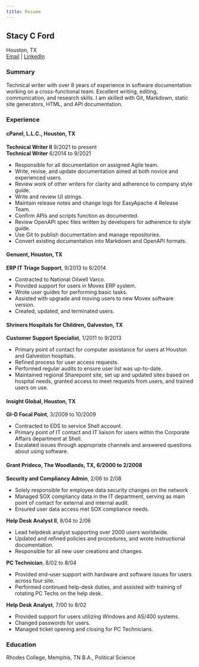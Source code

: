 ```yaml
---
title: Resume
---
```


## Stacy C Ford
Houston, TX<br>
[Email](mailto:sckatz@gmail.com) | [LinkedIn](https://www.linkedin.com/in/stacy-katz-ford-09908a5/)

### Summary

Technical writer with over 8 years of experience in software documentation working on a cross-functional team. Excellent writing, editing, communication, and research skills. I am skilled with Git, Markdown, static site generators, HTML, and API documentation. 


### Experience

#### cPanel, L.L.C., Houston, TX
**Technical Writer II** 9/2021 to present<br>
**Technical Writer** 6/2014 to 9/2021

* Responsible for all documentation on assigned Agile team. 
* Write, revise, and update documentation aimed at both novice and experienced users. 
* Review work of other writers for clarity and adherence to company style guide.
* Write and review UI strings. 
* Maintain release notes and change logs for EasyApache 4 Release Team. 
* Confirm APIs and scripts function as documented.
* Review OpenAPI spec files written by developers for adherence to style guide. 
* Use Git to publish documentation and manage repositories. 
* Convert existing documentation into Markdown  and OpenAPI formats.

#### Genuent, Houston, TX
**ERP IT Triage Support**, 9/2013 to 6/2014

* Contracted to National Oilwell Varco.
* Provided support for users in Movex ERP system.
* Wrote user guides for performing basic tasks.
* Assisted with upgrade and moving users to new Movex software version.
* Created, updated, and terminated users.

#### Shriners Hospitals for Children, Galveston, TX
**Customer Support Specialist**, 1/2011 to 9/2013
* Primary point of contact for computer assistance for users at Houston and Galveston hospitals.
* Refined process for user access requests.
* Performed regular audits to ensure user list was up-to-date.
* Maintained regional Sharepoint site, set up and updated sites based on hospital needs, granted access to meet requests from users, and trained users on use.

#### Insight Global, Houston, TX
**GI-D Focal Point**, 3/2009 to 10/2009
* Contracted to EDS to service Shell account. 
* Primary point of IT contact and IT liaison for users within the Corporate Affairs department at Shell. 
* Escalated issues through appropriate channels and answered questions about using software. 

#### Grant Prideco, The Woodlands, TX, 6/2000 to 2/2008
**Security and Compliancy Admin**, 2/06 to 2/08
* Solely responsible for employee data security changes on the network
* Managed SOX compliancy data in the IT department, serving as main point of contact for external and internal audit.
* Ensured user data access met SOX compliance needs. 

**Help Desk Analyst II**, 8/04 to 2/06
* Lead helpdesk analyst supporting over 2000 users worldwide. 
* Updated and refined policies and procedures, and wrote instructional documentation. 
* Responsible for all new user creations and changes.

**PC Technician**, 8/02 to 8/04
* Provided end-user support with hardware and software issues for users across four site. 
* Performed continued help-desk duties, and assisted with training of rotating PC Techs on the help desk. 

**Help Desk Analyst**, 7/00 to 8/02
* Provided support for users utilizing Windows and AS/400 systems.
* Changed passwords for users. 
* Managed ticket opening and closing for PC Technicians.


### Education
Rhodes College, Memphis, TN
B.A., Political Science







